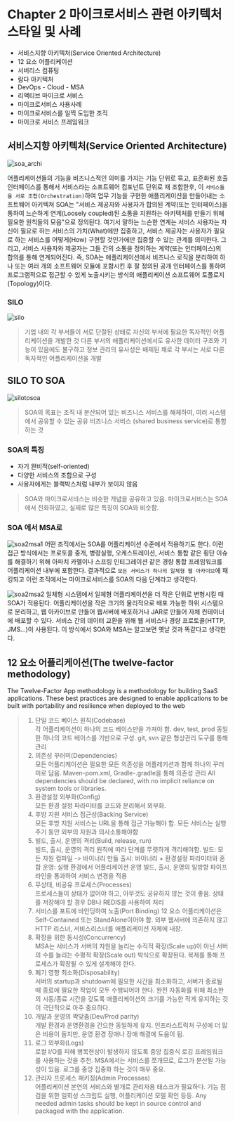 # Chapter 2 마이크로서비스 관련 아키텍처 스타일 및 사례

- 서비스지향 아키텍처(Service Oriented Architecture)
- 12 요소 어플리케이션
- 서버리스 컴퓨팅
- 람다 아키텍처
- DevOps - Cloud - MSA
- 리액티브 마이크로 서비스
- 마이크로서비스 사용사례
- 마이크로서비스를 일찍 도입한 조직
- 마이크로 서비스 프레임워크

## 서비스지향 아키텍처(Service Oriented Architecture)
![soa_archi](/img/c02-soa.jpg)

어플리케이션들의 기능을 비즈니스적인 의미를 가지는 기능 단위로 묶고, 표준화된 호출 인터페이스를 통해서 서비스라는 소프트웨어 컴포넌트 단위로 재 조합한후, 이 `서비스들을 서로 조합(Orchestration)`하여 업무 기능을 구현한 애플리케이션을 만들어내는 소프트웨어 아키텍쳐
SOA는 "서비스 제공자와 사용자가 합의된 계약(또는 인터페이스)을 통하여 느슨하게 연계(Loosely coupled)된 소통을 지원하는 아키텍처를 만들기 위해 필요한 원칙들의 모음"으로 정의된다.
여기서 말하는 느슨한 연계는 서비스 사용자는 자신이 필요로 하는 서비스의 가치(What)에만 집중하고, 서비스 제공자는 사용자가 필요로 하는 서비스를 어떻게(How) 구현할 것인가에만 집중할 수 있는 관계를 의미한다. 그리고, 서비스 사용자와 제공자는 그들 간의 소통을 정의하는 계약(또는 인터페이스)의 합의를 통해 연계되어진다.
즉, SOA는 애플리케이션에서 비즈니스 로직을 분리하여 하나 또는 여러 개의 소프트웨어 모듈에 포함시킨 후 잘 정의된 공개 인터페이스를 통하여 프로그램적으로 접근할 수 있게 노출시키는 방식의 애플리케이션 소프트웨어 토폴로지(Topology)이다.

### SILO
![silo](/img/c02-soa-silo.png)
> 기업 내의 각 부서들이 서로 단절된 상태로 자신의 부서에 필요한 독자적인 어플리케이션을 개발한 것
> 다른 부서의 애플리케이션에서도 유사한 데이터 구조와 기능이 있음에도 불구하고 정보 관리의 유사성은 배제된 채로 각 부서는 서로 다른 독자적인 어플리케이션을 개발
## SILO TO SOA
![silotosoa](/img/c02-soa-silo-to-soa.png)
> SOA의 목표는 조직 내 분산되어 있는 비즈니스 서비스를 해체하여, 여러 시스템에서 공유할 수 있는 공유 비즈니스 서비스 (shared business service)로 통합하는 것



### SOA의 특징
- 자기 완비적(self-oriented)
- 다양한 서비스의 조합으로 구성
- 사용자에게는 블랙박스처럼 내부가 보이지 않음

> SOA와 마이크로서비스는 비슷한 개념을 공유하고 있음.
> 마이크로서비스는 SOA에서 진화하였고, 실제로 많은 특징이 SOA와 비슷함.

### SOA 에서 MSA로
![soa2msa1](/img/co2-soa2msa1.jpg)
어떤 조직에서는 SOA를 어플리케이션 수준에서 적용하기도 한다.
이런 접근 방식에서는 프로토콜 중개, 병령실행, 오케스트레이션, 서비스 통합 같은 횡단 이슈를 해결하기 위해 아파치 카멜이나 스프링 인티그레이션 같은 경량 통합 프레임워크를 어플리케이션 내부에 포함한다. 결과적으로 `모든 서비스가 하나의 일체형 웹 아카이브`에 패킹되고 이런 조직에서는 마이크로서비스를 SOA의 다음 단계라고 생각한다.

![soa2msa2](/img/co2-soa2msa2.jpg)
일체형 시스템에서 일체형 어플리케이션을 더 작은 단위로 변형시킬 때 SOA가 적용된다. 어플리케이션을 작은 크기의 물리적으로 배포 가능한 하위 시스템으로 분리하고, 웹 아카이브로 만들어 웹서버에 배포하거나 JAR로 만들어 자체 컨테이너에 배포할 수 있다. 서비스 간의 데이터 교환을 위해 웹 서비스나 경량 프로토콜(HTTP, JMS...)이 사용된다. 이 방식에서 SOA와 MSA는 알고보면 옛날 것과 똑같다고 생각한다.

## 12 요소 어플리케이션(The twelve-factor methodology)
The Twelve-Factor App methodology is a methodology for building SaaS applications. These best practices are designed to enable applications to be built with portability and resilience when deployed to the web
> 1. 단일 코드 베이스 원칙(Codebase)<br/>
각 어플리케이션이 하나의 코드 베이스만을 가져야 함. dev, test, prod 동일한 하나의 코드 베이스를 기반으로 구성. git, svn 같은 형상관리 도구를 통해 관리
> 2. 의존성 꾸러미(Dependencies)<br/>
모든 어플리케이션은 필요한 모든 의존성을 어플레키션과 함께 하나의 꾸러미로 담음. Maven-pom.xml, Gradle-.gradle을 통해 의존성 관리
All dependencies should be declared, with no implicit reliance on system tools or libraries.
> 3. 환경설정 외부화(Config)<br/>
모든 환경 설정 파라미터를 코드와 분리해서 외부화.
> 4. 후방 지원 서비스 접근성(Backing Service)<br/>
모든 후방 지원 서비스는 URL을 통해 접근 가능해야 함. 모든 서비스는 실행주기 동안 외부의 자원과 의사소통해야함
> 5. 빌드, 출시, 운영의 격리(Build, release, run)<br/>
빌드, 출시, 운영의 격리 원칙에 따라 단계를 뚜렷하게 격리해야함.
빌드: 모든 자원 컴파일 -> 바이너리 만듦
출시: 바이너리 + 환경설정 파라미터와 혼합
운영: 실행 환경에서 어플리케이션 운영
빌드, 출시, 운영의 일방향 파이프라인을 통과하여 서비스 변경을 적용
> 6. 무상태, 비공유 프로세스(Processes)<br/>
프로세스들이 상태가 없어야 하고, 아무것도 공유하지 않는 것이 좋음. 상태를 저장해야 할 경우 DB나 REDIS를 사용하여 처리
> 7. 서비스를 포트에 바인딩하여 노출(Port Binding)
12 요소 어플리케이션은 Self-Contained 또는 StandAlone이어야 함. 외부 웹서버에 의존하지 않고 HTTP 리스너, 서비스리스너를 애플리케이션 자체에 내장.
> 8. 확장을 위한 동시성(Concurrency)<br/>
MSA는 서비스가 서버의 자원을 늘리는 수직적 확장(Scale up)이 아닌 서버의 수를 늘리는 수평적 확장(Scale out) 박식으로 확장된다. 복제를 통해 프로세스가 확장될 수 있게 설계해야 한다.
> 9. 폐기 영향 최소화(Disposability)<br/>
서버의 startup과 shutdown에 필요한 시간을 최소화하고, 서버가 종료될 때 종료에 필요한 작업이 모두 수행되어야 한다. 완전 자동화를 위해 최소한의 시동/종료 시간을 갖도록 애플리케이션의 크기를 가능한 작게 유지하는 것이 극단적으로 아주 중요하다.
> 10. 개발과 운영의 짝맞춤(Dev/Prod parity)<br/>
개발 환경과 운영환경을 간으한 동일하게 유지. 인프라스트럭처 구성에 더 많은 비용이 들지만, 운영 환경 장애나 장애 해결에 도움이 됨.
> 11. 로그 외부화(Logs)<br/>
로컬 I/O를 피해 병목현상이 발생하지 않도록 중앙 집중식 로깅 프레임워크를 사용하는 것을 추천. MSA에서는 서비스를 쪼개므로, 로그가 분산될 가능성이 있음. 로그를 중앙 집중화 하는 것이 매우 중요.
> 12. 관리자 프로세스 패키징(Admin Processes)<br/>
어플리케이션 본연의 서비스와 별개로 관리자용 태스크가 필요하다. 기능 점검을 위한 일회성 스크립트 실행, 어플리케이션 모델 확인 등등. Any needed admin tasks should be kept in source control and packaged with the application.

